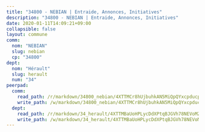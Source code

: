 ```yaml
---
title: "34800 - NEBIAN | Entraide, Annonces, Initiatives"
description: "34800 - NEBIAN | Entraide, Annonces, Initiatives"
date: 2020-01-11T14:09:21+09:00
collapsible: false
layout: commune
comm:
  nom: "NEBIAN"
  slug: nebian
  cp: "34800"
dept:
  nom: "Hérault"
  slug: herault
  num: "34"
peerpad:
  comm:
    read_path: /r/markdown/34800_nebian/4XTTMCr8hUjbuhkAN5MiQpQYxcpducpcmXSP18Xjo4burWPnN
    write_path: /w/markdown/34800_nebian/4XTTMCr8hUjbuhkAN5MiQpQYxcpducpcmXSP18Xjo4burWPnN-K3TgTee73e1H46Z54P9Bozur2d4Db97gHxxDKhjgp7aXb6q6k3rQvbubhFDtox6ZKT2n7BFvgViWSm5vWxnrTgGAXxr3xpBCQSK2nzMYcJf1A1cZ3bb2fWPxG3u98FyNJwjPYXDG
  dept:
    read_path: /r/markdown/34_herault/4XTTMBaUoHPLycDdXPtqBJGVh78NEVoMZNyf8Wnh1X5DK6Ew8
    write_path: /w/markdown/34_herault/4XTTMBaUoHPLycDdXPtqBJGVh78NEVoMZNyf8Wnh1X5DK6Ew8-K3TgTd4rzWVX1F82NgGyNepGUxhqCmodCALjxNZeEdBQWQhd1NJYx1gHMW9QBLL6sN41ALXRejLsG2VetgVferfVncrvVCz47dChJvN8ouQLRMdWs4KpxKPeRYR1nspmhzdBqF8J
---
```


